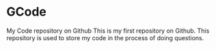 # GCode
My Code repository on Github
This is my first repository on Github.
This repository is used to store my code in the process of doing questions.
